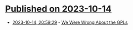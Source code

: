 # [Published on 2023-10-14](index.md)

* [2023-10-14, 20:59:29](https://lobste.rs/s/rmhnw9/we_were_wrong_about_gpls) - [We Were Wrong About the GPLs](https://writing.kemitchell.com/2023/10/13/Wrong-About-GPLs)
